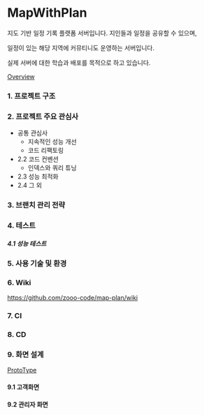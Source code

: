 MapWithPlan
===========
지도 기반 일정 기록 플랫폼 서버입니다.
지인들과 일정을 공유할 수 있으며, 

일정이 있는 해당 지역에 커뮤티니도 운영하는 서버입니다.

실제 서버에 대한 학습과 배포를 목적으로 하고 있습니다.
 

[Overview](https://ovenapp.io/view/igQ9zwNX8hZeELH4pUkpYjcAqXwPrMgd/Z3RBl)

### 1. 프로젝트 구조


### 2. 프로젝트 주요 관심사
- 공통 관심사
  - 지속적인 성능 개선
  - 코드 리팩토링
- 2.2 코드 컨벤션 
  - 인덱스와 쿼리 튜닝
- 2.3 성능 최적화
- 2.4 그 외


### 3. 브랜치 관리 전략


### 4. 테스트

##### 4.1 성능 테스트

### 5. 사용 기술 및 환경


### 6. Wiki
https://github.com/zooo-code/map-plan/wiki

### 7. CI

### 8. CD


### 9. 화면 설계
[ProtoType](https://ovenapp.io/view/kQ9bpGlA8kSjXexXvNPTym1u2JSNatnK/)
#### 9.1 고객화면
#### 9.2 관리자 화면 

